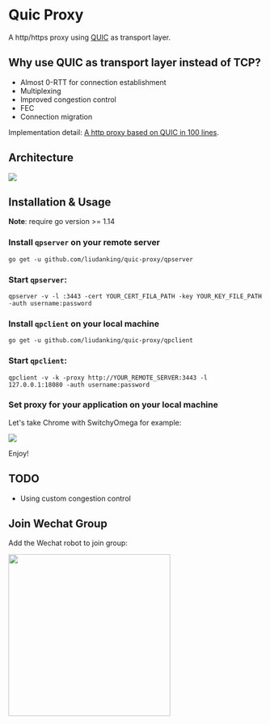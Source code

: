 # Quic Proxy

A http/https proxy using [QUIC](https://www.chromium.org/quic) as transport layer.

## Why use QUIC as transport layer instead of TCP?

* Almost 0-RTT for connection establishment
* Multiplexing
* Improved congestion control
* FEC
* Connection migration

Implementation detail: [A http proxy based on QUIC in 100 lines](https://liudanking.com/beautiful-life/100%E8%A1%8C%E4%BB%A3%E7%A0%81%E5%AE%9E%E7%8E%B0%E5%9F%BA%E4%BA%8E-quic-%E7%9A%84-http-%E4%BB%A3%E7%90%86/).

## Architecture 

![](https://ws1.sinaimg.cn/large/44cd29dagy1fpn4yaf2p8j20nd079aae.jpg)

## Installation & Usage

**Note**: require go version >= 1.14

### Install `qpserver` on your remote server

`go get -u github.com/liudanking/quic-proxy/qpserver`

### Start `qpserver`:

`qpserver -v -l :3443 -cert YOUR_CERT_FILA_PATH -key YOUR_KEY_FILE_PATH -auth username:password`

### Install `qpclient` on your local machine

`go get -u github.com/liudanking/quic-proxy/qpclient`

### Start `qpclient`:

`qpclient -v -k -proxy http://YOUR_REMOTE_SERVER:3443 -l 127.0.0.1:18080 -auth username:password`

### Set proxy for your application on your local machine

Let's take Chrome with SwitchyOmega for example:

![](https://ws1.sinaimg.cn/large/44cd29dagy1fpn5c4jng6j21eq0fw40j.jpg)

Enjoy!

## TODO

* Using custom congestion control

## Join Wechat Group

Add the Wechat robot to join group:

<img src="https://raw.githubusercontent.com/liudanking/quic-proxy/master/wx-bot.jpg" width="320px"/>

